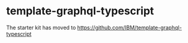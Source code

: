 # template-graphql-typescript

The starter kit has moved to https://github.com/IBM/template-graphql-typescript
